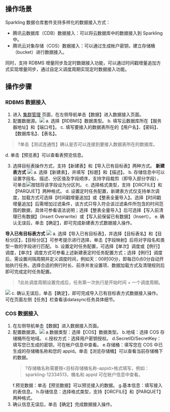 ## 操作场景

Sparkling 数据仓库套件支持多样化的数据接入方式：

- 腾讯云数据库（CDB）数据接入：可以将云数据库中的数据接入到 Sparkling 中。
- 腾讯云对象存储（COS）数据接入：可以通过生成帐户密钥，建立存储桶（bucket）进行数据接入。

同时，支持 RDBMS 增量同步及定时数据接入功能，可以通过时间戳增量追加方式实现增量同步，通过自定义调度周期实现定时数据接入功能。
## 操作步骤

### RDBMS 数据接入

1. 进入 [集群管理](https://sparkling.cloud.tencent.com) 页面，在左侧导航单击【数据】进入数据接入页面。
2. 配置数据源。![](https://main.qcloudimg.com/raw/a6493af4828cda6588c695300804207d.png)
   a. 选择【RDBMS】数据类型。
   b. 填写云数据库所在【服务器地址】和【端口号】。
   c. 填写要接入的数据表所在的【用户名】、【密码】、【数据库名】、【表名】。
>?单击【测试连通性】确认是否可以连接到要接入数据表所在的数据库。
>
 d. 单击【预览表】可以查看表预览信息。

3.	选择目标表操作方式，支持【新建表】和【导入已有目标表】两种方式。
**新建表方式**
![](https://main.qcloudimg.com/raw/4bdfa11a4794c3642888dd4b14aa006c.png)
a. 选择【新建表】，并填写【标题】和【描述】。
b. 存储信息中可以设置字段名、描述、分区值及字段顺序，支持字段裁剪（即导入部分字段），可单击<img src="https://main.qcloudimg.com/raw/4b6a2b1323506799dbdfb1db1a38b978.png"  style="margin:0;">按钮将该字段设为分区列。
c. 选择格式类型，支持【ORCFILE】和【PARQUET】两种格式。
d. 设置定时任务配置，新建表方式仅支持单次调度，加载方式可选择【时间戳增量追加】或【整表全量导入】。选择【时间戳增量追加】后需增加过滤条件，该方式只导入符合该过滤条件所包含的时间范围的数据，具体可参看语法说明；选择【整表全量导入】后可选择【写入前清理已有数据】（Insert Overwrite）或【写入前保留已有数据】（Insert）。
e. 确认无误后，单击【确定】，即可完成新建表方式数据接入操作。

 **导入已有目标表方式**
![](https://main.qcloudimg.com/raw/36feef1aba387b42c9bcb4307e8426b8.png)
a. 选择【导入已有目标表】，并选择【目标表名】和【目标分区】，【目标分区】可参考提示进行选择，单击【字段映射】后将对字段名和类型一致的字段进行匹配。
b. 设置定时任务配置，可选择【单次】调度或【例行】调度，【单次】调度方式可参看上述新建表定时任务配置方式；选择【例行】调度后，需设置间隔周期并定义调度时间，例如天：00时00分，即每日0点0分自动开始执行任务。选择合适的例行时长、前序并发设置项、数据加载方式及清理规则后即可完成定时任务配置。
>?此处调度周期设置完成后，任务第一次执行是开始时间 + 一个调度周期。
>
![](https://main.qcloudimg.com/raw/bf2619d307dbe205dc0e79636e8d533e.png)
c. 确认无误后，单击【确定】，即可完成导入已有目标表方式数据接入操作。可在页面左侧【任务】栏查看该datasync任务具体细节。

### COS 数据接入
1. 在左侧导航单击【数据】进入数据接入页面。
2. 配置数据源。![](https://main.qcloudimg.com/raw/eb1873256808e5797cd8ede21ab989b5.png)
   a.数据类型：选择【COS】数据类型。
   b.地域：选择 COS 存储桶所在地域。
   c.授权方式：选择用户密钥授权。
   d.SecretID/SecretKey：填写您已生成的密钥，可在帐户信息中查看。
   e.存储桶：填写您在 COS 中已生成的存储桶名称和您的 appid。单击【浏览存储桶】可以查看当前存储桶下的数据。
	 >?存储桶名称需要按<目标存储桶名称-appid>格式填写，例如：sparkling-12334513，桶名和 appid 可在帐户信息中查看。
	 >
   f.预览数据：单击【预览数据】可以预览接入的数据。
   g.基本信息：填写接入的表信息。
   h.存储信息：选择格式类型，支持【ORCFILE】和【PARQUET】两种格式。
3. 确认信息无误后，单击【确定】完成数据接入操作。





